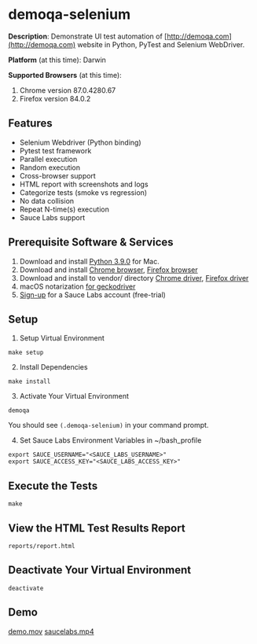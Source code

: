# demoqa-selenium
__Description__: Demonstrate UI test automation of [http://demoqa.com](http://demoqa.com) website in Python, PyTest and Selenium WebDriver.

__Platform__ (at this time): Darwin

__Supported Browsers__ (at this time):

1. Chrome version 87.0.4280.67
1. Firefox version 84.0.2

## Features
 * Selenium Webdriver (Python binding)
 * Pytest test framework
 * Parallel execution
 * Random execution
 * Cross-browser support
 * HTML report with screenshots and logs
 * Categorize tests (smoke vs regression)
 * No data collision
 * Repeat N-time(s) execution
 * Sauce Labs support
 
## Prerequisite Software & Services

1. Download and install [Python 3.9.0](https://www.python.org/downloads/release/python-390/) for Mac.
1. Download and install [Chrome browser](https://www.google.com/chrome), [Firefox browser](https://www.mozilla.org/en-US/firefox/)
1. Download and install to vendor/ directory [Chrome driver](https://sites.google.com/a/chromium.org/chromedriver/downloads), [Firefox driver](https://github.com/mozilla/geckodriver/releases)
1. macOS notarization [for geckodriver](https://firefox-source-docs.mozilla.org/testing/geckodriver/Notarization.html)
1. [Sign-up](https://saucelabs.com/sign-up) for a Sauce Labs account (free-trial)

## Setup

1. Setup Virtual Environment
```
make setup
```
2. Install Dependencies
```
make install
```
3. Activate Your Virtual Environment
```
demoqa
```
You should see ```(.demoqa-selenium)``` in your command prompt.

4. Set Sauce Labs Environment Variables in ~/bash_profile
```
export SAUCE_USERNAME="<SAUCE_LABS_USERNAME>"
export SAUCE_ACCESS_KEY="<SAUCE_LABS_ACCESS_KEY>"
```

## Execute the Tests
```
make
```

## View the HTML Test Results Report
```
reports/report.html
```
## Deactivate Your Virtual Environment
```
deactivate
```
## Demo
[demo.mov](https://github.com/billychow68/demoqa-selenium/blob/main/demo/demo.mov)
[saucelabs.mp4](https://github.com/billychow68/demoqa-selenium/blob/main/demo/saucelabs.mp4)
